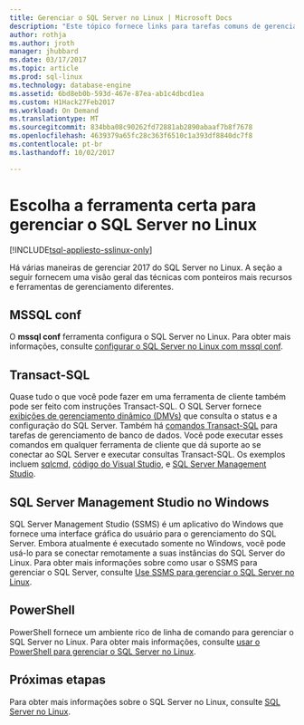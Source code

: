 ```yaml
---
title: Gerenciar o SQL Server no Linux | Microsoft Docs
description: "Este tópico fornece links para tarefas comuns de gerenciamento e ferramentas do SQL Server em execução no Linux."
author: rothja
ms.author: jroth
manager: jhubbard
ms.date: 03/17/2017
ms.topic: article
ms.prod: sql-linux
ms.technology: database-engine
ms.assetid: 6bd8eb0b-593d-467e-87ea-ab1c4dbcd1ea
ms.custom: H1Hack27Feb2017
ms.workload: On Demand
ms.translationtype: MT
ms.sourcegitcommit: 834bba08c90262fd72881ab2890abaaf7b8f7678
ms.openlocfilehash: 4639379a65fc28c363f6510c1a393df8840dc7f8
ms.contentlocale: pt-br
ms.lasthandoff: 10/02/2017

---
```

# <a name="choose-the-right-tool-to-manage-sql-server-on-linux"></a>Escolha a ferramenta certa para gerenciar o SQL Server no Linux

[!INCLUDE[tsql-appliesto-sslinux-only](../includes/tsql-appliesto-sslinux-only.md)]

Há várias maneiras de gerenciar 2017 do SQL Server no Linux. A seção a seguir fornecem uma visão geral das técnicas com ponteiros mais recursos e ferramentas de gerenciamento diferentes.

## <a name="mssql-conf"></a>MSSQL conf 
O **mssql conf** ferramenta configura o SQL Server no Linux. Para obter mais informações, consulte [configurar o SQL Server no Linux com mssql conf](sql-server-linux-configure-mssql-conf.md).

## <a name="transact-sql"></a>Transact-SQL

Quase tudo o que você pode fazer em uma ferramenta de cliente também pode ser feito com instruções Transact-SQL. O SQL Server fornece [exibições de gerenciamento dinâmico (DMVs)](../relational-databases/system-dynamic-management-views/system-dynamic-management-views.md) que consulta o status e a configuração do SQL Server. Também há [comandos Transact-SQL](https://msdn.microsoft.com/library/bb510741.aspx) para tarefas de gerenciamento de banco de dados. Você pode executar esses comandos em qualquer ferramenta de cliente que dá suporte ao se conectar ao SQL Server e executar consultas Transact-SQL. Os exemplos incluem [sqlcmd](sql-server-linux-setup-tools.md), [código do Visual Studio](sql-server-linux-develop-use-vscode.md), e [SQL Server Management Studio](sql-server-linux-manage-ssms.md).

## <a name="sql-server-management-studio-on-windows"></a>SQL Server Management Studio no Windows

SQL Server Management Studio (SSMS) é um aplicativo do Windows que fornece uma interface gráfica do usuário para o gerenciamento do SQL Server. Embora atualmente é executado somente no Windows, você pode usá-lo para se conectar remotamente a suas instâncias do SQL Server do Linux. Para obter mais informações sobre como usar o SSMS para gerenciar o SQL Server, consulte [Use SSMS para gerenciar o SQL Server no Linux](sql-server-linux-manage-ssms.md).

## <a name="powershell"></a>PowerShell

PowerShell fornece um ambiente rico de linha de comando para gerenciar o SQL Server no Linux. Para obter mais informações, consulte [usar o PowerShell para gerenciar o SQL Server no Linux](sql-server-linux-manage-powershell.md).

## <a name="next-steps"></a>Próximas etapas

Para obter mais informações sobre o SQL Server no Linux, consulte [SQL Server no Linux](sql-server-linux-overview.md).

